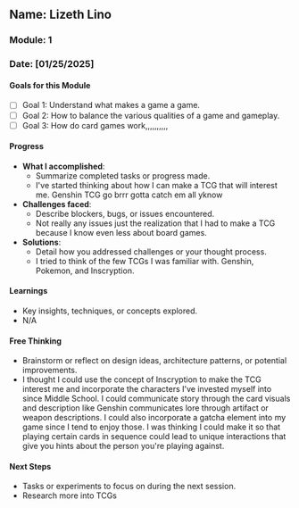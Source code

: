 ## Name: Lizeth Lino
### Module: 1

### Date: [01/25/2025]

#### Goals for this Module
- [ ] Goal 1: Understand what makes a game a game.
- [ ] Goal 2: How to balance the various qualities of a game and gameplay.
- [ ] Goal 3: How do card games work,,,,,,,,,,

#### Progress
- **What I accomplished**:
  - Summarize completed tasks or progress made.
  - I've started thinking about how I can make a TCG that will interest me. Genshin TCG go brrr gotta catch em all yknow
- **Challenges faced**:
  - Describe blockers, bugs, or issues encountered.
  -  Not really any issues just the realization that I had to make a TCG because I know even less about board games.
- **Solutions**:
  - Detail how you addressed challenges or your thought process.
  -  I tried to think of the few TCGs I was familiar with. Genshin, Pokemon, and Inscryption.

#### Learnings
- Key insights, techniques, or concepts explored.
-  N/A

#### Free Thinking
- Brainstorm or reflect on design ideas, architecture patterns, or potential improvements.
-  I thought I could use the concept of Inscryption to make the TCG interest me and incorporate the characters I've invested myself into since Middle School. I could communicate story through the card visuals and description like Genshin communicates lore through artifact or weapon descriptions. I could also incorporate a gatcha element into my game since I tend to enjoy those. I was thinking I could make it so that playing certain cards in sequence could lead to unique interactions that give you hints about the person you're playing against.

#### Next Steps
- Tasks or experiments to focus on during the next session.
-  Research more into TCGs
